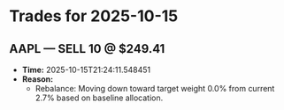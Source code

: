 # Trades for 2025-10-15

## AAPL — SELL 10 @ $249.41
- **Time:** 2025-10-15T21:24:11.548451
- **Reason:**
  - Rebalance: Moving down toward target weight 0.0% from current 2.7% based on baseline allocation.

